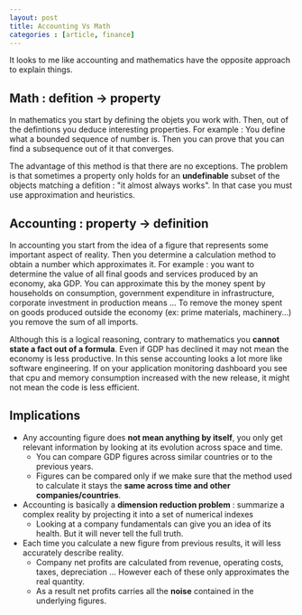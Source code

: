 ```yaml
---
layout: post
title: Accounting Vs Math
categories : [article, finance]
---
```


It looks to me like accounting and mathematics have the opposite approach to explain things.

## Math : defition -> property

In mathematics you start by defining the objets you work with. Then, out of the defintions you deduce interesting properties.
For example : You define what a bounded sequence of number is. Then you can prove that you can find a subsequence out of it that converges.

The advantage of this method is that there are no exceptions. The problem is that sometimes a property only holds for an __undefinable__ subset of the objects matching a defition : "it almost always works". In that case you must use approximation and heuristics.

## Accounting : property -> definition

In accounting you start from the idea of a figure that represents some important aspect of reality. Then you determine a calculation method to obtain a number which approximates it.
For example : you want to determine the value of all final goods and services produced by an economy, aka GDP. You can approximate this by the money spent by households on consumption, government expenditure in infrastructure, corporate investment in production means ... To remove the money spent on goods produced outside the economy (ex: prime materials, machinery...) you remove the sum of all imports.

Although this is a logical reasoning, contrary to mathematics you __cannot state a fact out of a formula__. Even if GDP has declined it may not mean the economy is less productive.
In this sense accounting looks a lot more like software engineering. If on your application monitoring dashboard you see that cpu and memory consumption increased with the new release, it might not mean the code is less efficient.

## Implications

* Any accounting figure does __not mean anything by itself__, you only get relevant information by looking at its evolution across space and time.
    * You can compare GDP figures across similar countries or to the previous years.
    * Figures can be compared only if we make sure that the method used to calculate it stays the __same across time and other companies/countries__.
* Accounting is basically a __dimension reduction problem__ : summarize a complex reality by projecting it into a set of numerical indexes
    * Looking at a company fundamentals can give you an idea of its health. But it will never tell the full truth.
* Each time you calculate a new figure from previous results, it will less accurately describe reality.
    * Company net profits are calculated from revenue, operating costs, taxes, depreciation ... However each of these only approximates the real quantity.
    * As a result net profits carries all the __noise__ contained in the underlying figures.

